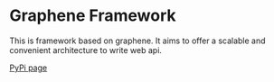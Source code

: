 # Graphene Framework

This is framework based on graphene. It aims to offer a scalable and convenient architecture to write web api.

[PyPi page](https://pypi.org/project/graphene-framework/)